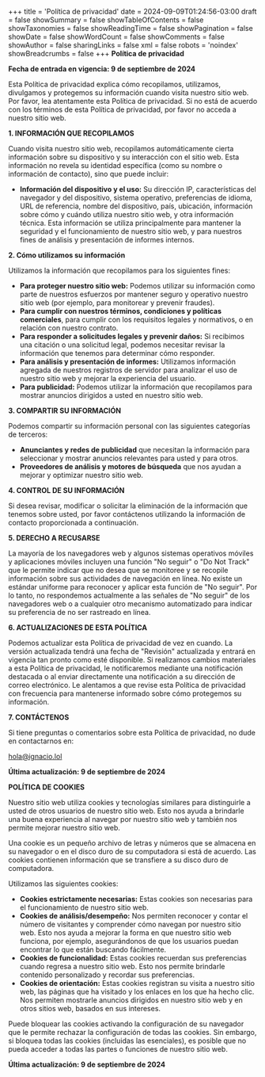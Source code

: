 +++
title = 'Política de privacidad'
date = 2024-09-09T01:24:56-03:00
draft = false
showSummary = false
showTableOfContents = false
showTaxonomies = false
showReadingTime = false
showPagination = false
showDate = false
showWordCount = false
showComments = false
showAuthor = false
sharingLinks = false
xml = false
robots = 'noindex'
showBreadcrumbs = false
+++
**Política de privacidad**

**Fecha de entrada en vigencia: 9 de septiembre de 2024**

Esta Política de privacidad explica cómo recopilamos, utilizamos, divulgamos y protegemos su información cuando visita nuestro sitio web. Por favor, lea atentamente esta Política de privacidad. Si no está de acuerdo con los términos de esta Política de privacidad, por favor no acceda a nuestro sitio web.

**1. INFORMACIÓN QUE RECOPILAMOS**

Cuando visita nuestro sitio web, recopilamos automáticamente cierta información sobre su dispositivo y su interacción con el sitio web. Esta información no revela su identidad específica (como su nombre o información de contacto), sino que puede incluir:

- **Información del dispositivo y el uso:** Su dirección IP, características del navegador y del dispositivo, sistema operativo, preferencias de idioma, URL de referencia, nombre del dispositivo, país, ubicación, información sobre cómo y cuándo utiliza nuestro sitio web, y otra información técnica. Esta información se utiliza principalmente para mantener la seguridad y el funcionamiento de nuestro sitio web, y para nuestros fines de análisis y presentación de informes internos.

**2. Cómo utilizamos su información**

Utilizamos la información que recopilamos para los siguientes fines:

- **Para proteger nuestro sitio web:** Podemos utilizar su información como parte de nuestros esfuerzos por mantener seguro y operativo nuestro sitio web (por ejemplo, para monitorear y prevenir fraudes).
- **Para cumplir con nuestros términos, condiciones y políticas comerciales**, para cumplir con los requisitos legales y normativos, o en relación con nuestro contrato.
- **Para responder a solicitudes legales y prevenir daños:** Si recibimos una citación o una solicitud legal, podemos necesitar revisar la información que tenemos para determinar cómo responder.
- **Para análisis y presentación de informes:** Utilizamos información agregada de nuestros registros de servidor para analizar el uso de nuestro sitio web y mejorar la experiencia del usuario.
- **Para publicidad:** Podemos utilizar la información que recopilamos para mostrar anuncios dirigidos a usted en nuestro sitio web.

**3. COMPARTIR SU INFORMACIÓN**

Podemos compartir su información personal con las siguientes categorías de terceros:

- **Anunciantes y redes de publicidad** que necesitan la información para seleccionar y mostrar anuncios relevantes para usted y para otros.
- **Proveedores de análisis y motores de búsqueda** que nos ayudan a mejorar y optimizar nuestro sitio web.

**4. CONTROL DE SU INFORMACIÓN**

Si desea revisar, modificar o solicitar la eliminación de la información que tenemos sobre usted, por favor contáctenos utilizando la información de contacto proporcionada a continuación.

**5. DERECHO A RECUSARSE**

La mayoría de los navegadores web y algunos sistemas operativos móviles y aplicaciones móviles incluyen una función "No seguir" o "Do Not Track" que le permite indicar que no desea que se monitoree y se recopile información sobre sus actividades de navegación en línea. No existe un estándar uniforme para reconocer y aplicar esta función de "No seguir". Por lo tanto, no respondemos actualmente a las señales de "No seguir" de los navegadores web o a cualquier otro mecanismo automatizado para indicar su preferencia de no ser rastreado en línea.

**6. ACTUALIZACIONES DE ESTA POLÍTICA**

Podemos actualizar esta Política de privacidad de vez en cuando. La versión actualizada tendrá una fecha de "Revisión" actualizada y entrará en vigencia tan pronto como esté disponible. Si realizamos cambios materiales a esta Política de privacidad, le notificaremos mediante una notificación destacada o al enviar directamente una notificación a su dirección de correo electrónico. Le alentamos a que revise esta Política de privacidad con frecuencia para mantenerse informado sobre cómo protegemos su información.

**7. CONTÁCTENOS**

Si tiene preguntas o comentarios sobre esta Política de privacidad, no dude en contactarnos en:

hola@ignacio.lol

**Última actualización: 9 de septiembre de 2024**

**POLÍTICA DE COOKIES**

Nuestro sitio web utiliza cookies y tecnologías similares para distinguirle a usted de otros usuarios de nuestro sitio web. Esto nos ayuda a brindarle una buena experiencia al navegar por nuestro sitio web y también nos permite mejorar nuestro sitio web.

Una cookie es un pequeño archivo de letras y números que se almacena en su navegador o en el disco duro de su computadora si está de acuerdo. Las cookies contienen información que se transfiere a su disco duro de computadora.

Utilizamos las siguientes cookies:

- **Cookies estrictamente necesarias:** Estas cookies son necesarias para el funcionamiento de nuestro sitio web.
- **Cookies de análisis/desempeño:** Nos permiten reconocer y contar el número de visitantes y comprender cómo navegan por nuestro sitio web. Esto nos ayuda a mejorar la forma en que nuestro sitio web funciona, por ejemplo, asegurándonos de que los usuarios puedan encontrar lo que están buscando fácilmente.
- **Cookies de funcionalidad:** Estas cookies recuerdan sus preferencias cuando regresa a nuestro sitio web. Esto nos permite brindarle contenido personalizado y recordar sus preferencias.
- **Cookies de orientación:** Estas cookies registran su visita a nuestro sitio web, las páginas que ha visitado y los enlaces en los que ha hecho clic. Nos permiten mostrarle anuncios dirigidos en nuestro sitio web y en otros sitios web, basados en sus intereses.

Puede bloquear las cookies activando la configuración de su navegador que le permite rechazar la configuración de todas las cookies. Sin embargo, si bloquea todas las cookies (incluidas las esenciales), es posible que no pueda acceder a todas las partes o funciones de nuestro sitio web.

**Última actualización: 9 de septiembre de 2024**